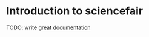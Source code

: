 # Introduction to sciencefair

TODO: write [great documentation](http://jacobian.org/writing/what-to-write/)
